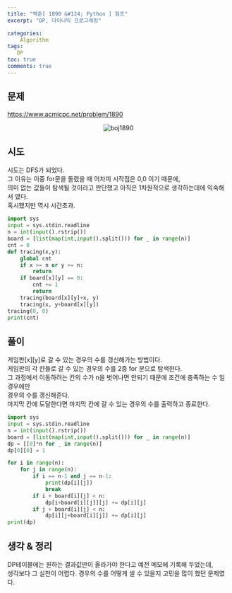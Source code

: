 ```yaml
---
title: "백준[ 1890 &#124; Python ] 점프"
excerpt: "DP, 다이나믹 프로그래밍"

categories:
    Algorithm
tags:
   DP
toc: true
comments: true
---
```

## 문제  
<https://www.acmicpc.net/problem/1890>
<p align = "center"><img alt = "boj1890" src = "../../assets/images/boj/1890.png"></p>  

## 시도  
시도는 DFS가 되었다.  
그 이유는 이중 for문을 돌렸을 때 어차피 시작점은 0,0 이기 때문에,  
의미 없는 값들이 탐색될 것이라고 판단했고 아직은 1차원적으로 생각하는데에 익숙해서 였다.  
혹시했지만 역시 시간초과.  
```python  
import sys
input = sys.stdin.readline
n = int(input().rstrip())
board = [list(map(int,input().split())) for _ in range(n)]
cnt = 0
def tracing(x,y):
    global cnt
    if x >= n or y >= n:
        return
    if board[x][y] == 0:
        cnt += 1
        return 
    tracing(board[x][y]+x, y)
    tracing(x, y+board[x][y])
tracing(0, 0)
print(cnt)
```


## 풀이  
게임판[x][y]로 갈 수 있는 경우의 수를 갱신해가는 방법이다.  
게임판의 각 칸들로 갈 수 있는 경우의 수를 2중 for 문으로 탐색한다.  
그 과정에서 이동하려는 칸의 수가 n을 벗어나면 안되기 때문에 조건에 충족하는 수 일 경우에만  
경우의 수를 갱신해준다.  
마지막 칸에 도달한다면 마지막 칸에 갈 수 있는 경우의 수를 출력하고 종료한다.    

```python  
import sys
input = sys.stdin.readline
n = int(input().rstrip())
board = [list(map(int,input().split())) for _ in range(n)]
dp = [[0]*n for _ in range(n)]
dp[0][0] = 1

for i in range(n):
    for j in range(n):
        if i == n-1 and j == n-1:
            print(dp[i][j])
            break
        if i + board[i][j] < n:
            dp[i+board[i][j]][j] += dp[i][j]
        if j + board[i][j] < n:
            dp[i][j+board[i][j]] += dp[i][j]
print(dp)
```  

## 생각 & 정리  
DP테이블에는 원하는 결과값만이 올라가야 한다고 예전 메모에 기록해 두었는데,  
생각보다 그 실천이 어렵다. 경우의 수를 어떻게 셀 수 있을지 고민을 많이 했던 문제였다.